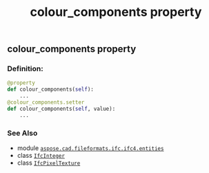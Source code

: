 ﻿---
title: colour_components property
second_title: Aspose.CAD for Python via .NET API References
description: 
type: docs
weight: 40
url: /python-net/aspose.cad.fileformats.ifc.ifc4.entities/ifcpixeltexture/colour_components/
is_root: false
---

## colour_components property

### Definition:
```python
@property
def colour_components(self):
    ...
@colour_components.setter
def colour_components(self, value):
    ...
```

### See Also
* module [`aspose.cad.fileformats.ifc.ifc4.entities`](../../)
* class [`IfcInteger`](/cad/python-net/aspose.cad.fileformats.ifc.ifc4.types/ifcinteger)
* class [`IfcPixelTexture`](/cad/python-net/aspose.cad.fileformats.ifc.ifc4.entities/ifcpixeltexture)
